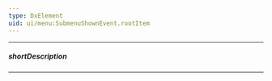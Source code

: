 ```yaml
---
type: DxElement
uid: ui/menu:SubmenuShownEvent.rootItem
---
```

---
##### shortDescription
<!-- Description goes here -->

---
<!-- Description goes here -->
